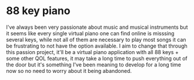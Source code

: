 # 88 key piano
I've always been very passionate about music and musical instruments but it seems like every single virtual piano one can find online is misssing several keys, while not all of them are necessary to play most songs it can be frustrating to not have the option available. I aim  to change that through this passion project, it'll be a virtual piano application with all 88 keys + some other QOL features, it may take a long time to push everything out of the door but it's something I've been meaning to develop for a long time now so no need to worry about it being abandoned.
